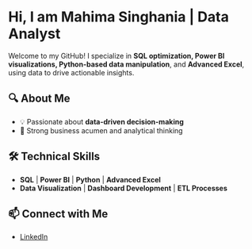 # Hi, I am Mahima Singhania | Data Analyst  

Welcome to my GitHub! I specialize in **SQL optimization, Power BI visualizations, Python-based data manipulation**, and **Advanced Excel**, using data to drive actionable insights.  

## 🔍 About Me  
- 💡 Passionate about **data-driven decision-making**  
- 🎯 Strong business acumen and analytical thinking  

## 🛠️ Technical Skills   
- **SQL** | **Power BI** | **Python** | **Advanced Excel**  
- **Data Visualization** | **Dashboard Development** | **ETL Processes**

## 📫 Connect with Me  
- [LinkedIn](https://linkedin.com/in/mahima-singhania)  
 

